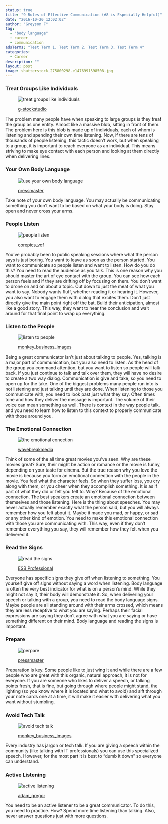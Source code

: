 ```yaml
---
status: true
title: "9 Rules of Effective Communication (#8 is Especially Helpful)"
date: "2016-10-20 12:02:02"
author: "Greyson F"
tag:
  - "body language"
  - career
  - communication
adsTerms: "Test Term 1, Test Term 2, Test Term 3, Test Term 4"
categories:
  - Career
description: ""
layout: post
image: shutterstock_275800298-e1476991398508.jpg
---
```


### Treat Groups Like Individuals

<figure aria-describedby="caption-attachment-4256" class="wp-caption alignnone" id="attachment_4256" style="width: 700px">

![treat groups like individuals](/posts/shutterstock_400222768.jpg)<figcaption class="wp-caption-text" id="caption-attachment-4256">[g-stockstudio](https://www.shutterstock.com/pic-400222768/stock-photo-discussing-new-business-ideas-cheerful-young-woman-standing-near-whiteboard-and-smiling-while-her-colleagues-sitting-at-the-desk.html)</figcaption></figure>

The problem many people have when speaking to large groups is they treat the group as one entity. Almost like a massive blob, sitting in front of them. The problem here is this blob is made up of individuals, each of whom is listening and spending their own time listening. Now, if there are tens of thousands of people listening, this tactic doesn’t work, but when speaking to a group, it is important to reach everyone as an individual. This means striving to make eye contact with each person and looking at them directly when delivering lines.

### Your Own Body Language

<figure aria-describedby="caption-attachment-4257" class="wp-caption alignnone" id="attachment_4257" style="width: 700px">

![use your own body language](/posts/shutterstock_93603286.jpg)<figcaption class="wp-caption-text" id="caption-attachment-4257">[pressmaster](https://www.shutterstock.com/pic-93603286/stock-photo-confident-business-partners-walking-down-in-office-building-and-discussing-work.html)</figcaption></figure>

Take note of your own body language. You may actually be communicating something you don’t want to be based on what your body is doing. Stay open and never cross your arms.

### People Listen

<figure aria-describedby="caption-attachment-4258" class="wp-caption alignnone" id="attachment_4258" style="width: 700px">

![people listen](/posts/shutterstock_172850804.jpg)<figcaption class="wp-caption-text" id="caption-attachment-4258">[corepics_vof](https://www.shutterstock.com/pic-172850804/stock-photo-two-woman-talking-about-the-latest-gossip-on-their-coffeebreak-in-the-office-attentively-listening-to-eachother.html)</figcaption></figure>

You’ve probably been to public speaking sessions where what the person says is just boring. You want to leave as soon as the person started. You want to communicate so people listen and want to listen. How do you do this? You need to read the audience as you talk. This is one reason why you should master the art of eye contact with the group. You can see how each person feels and if they are drifting off by focusing on them. You don’t want to drone on and on about a topic. Cut down to just the meat of what you want to say. Nobody wants fluff, whether reading it or hearing it. However, you also want to engage them with dialog that excites them. Don’t just directly give the main point right off the bat. Build their anticipation, almost like a good story. This way, they want to hear the conclusion and wait around for that final point to wrap up everything.

### Listen to the People

<figure aria-describedby="caption-attachment-4259" class="wp-caption alignnone" id="attachment_4259" style="width: 700px">

![listen to people](/posts/shutterstock_289831070.jpg)<figcaption class="wp-caption-text" id="caption-attachment-4259">[monkey_business_images](https://www.shutterstock.com/pic-289831070/stock-photo-two-female-friends-talking-at-a-coffee-shop.html)</figcaption></figure>

Being a great communicator isn’t just about talking to people. Yes, talking is a major part of communication, but you also need to listen. As the head of the group you command attention, but you want to listen so people will talk back. If you just continue to talk and talk over them, they will have no desire to create a two way dialog. Communication is give and take, so you need to open up for the take. One of the biggest problems many people run into is not listening and just talking until they are done. When listening to those you communicate with, you need to look past just what they say. Often times tone and how they deliver the message is important. The volume of their voice can mean something as well. There is context in the way people talk, and you need to learn how to listen to this context to properly communicate with those around you.

### The Emotional Connection

<figure aria-describedby="caption-attachment-4260" class="wp-caption alignnone" id="attachment_4260" style="width: 700px">

![the emotional conection](/posts/shutterstock_160661273.jpg)<figcaption class="wp-caption-text" id="caption-attachment-4260">[wavebreakmedia](https://www.shutterstock.com/pic-160661273/stock-photo-two-friendly-male-mature-students-chatting-while-sitting-in-class-room.html)</figcaption></figure>

Think of some of the all time great movies you’ve seen. Why are these movies great? Sure, their might be action or romance or the movie is funny, depending on your taste for cinema. But the true reason why you love the movie is because you form an emotional connection with the people in the movie. You feel what the character feels. So when they suffer loss, you cry along with them, or you cheer when they accomplish something. It is as if part of what they did or felt you felt to. Why? Because of the emotional connection. The best speakers create an emotional connection between themselves and those listening. Here is the thing about speeches. You may never actually remember exactly what the person said, but you will always remember how you felt about it. Maybe it made you mad, or happy, or sad or any other kind of emotion. You need to make this emotional connection with those you are communicating with. This way, even if they don’t remember everything you say, they will remember how they felt when you delivered it.

### Read the Signs

<figure aria-describedby="caption-attachment-4261" class="wp-caption alignnone" id="attachment_4261" style="width: 700px">

![read the signs](/posts/shutterstock_152737400-e1476991234271.jpg)<figcaption class="wp-caption-text" id="caption-attachment-4261">[ESB Professional](https://www.shutterstock.com/pic-152737400)</figcaption></figure>

Everyone has specific signs they give off when listening to something. You yourself give off signs without saying a word when listening. Body language is often the very best indicator for what is on a person’s mind. While they might not say it, their body will demonstrate it. So, when delivering your speech or talking with a group, you need to read the body language signs. Maybe people are all standing around with their arms crossed, which means they are less receptive to what you are saying. Perhaps their facial expressions are saying they don’t agree with what you are saying or have something different on their mind. Body language and reading the signs is important.

### Prepare

<figure aria-describedby="caption-attachment-4262" class="wp-caption alignnone" id="attachment_4262" style="width: 700px">

![perpare](/posts/shutterstock_361845191.jpg)<figcaption class="wp-caption-text" id="caption-attachment-4262">[pressmaster](https://www.shutterstock.com/pic-361845191/stock-photo-business-presentation.html)</figcaption></figure>

Preparation is key. Some people like to just wing it and while there are a few people who are great with this organic, natural approach, it is not for everyone. If you are someone who likes to deliver a speech, or talking points fresh, that is fine, but going through where people might stand, the lighting (so you know where it is located and what to avoid) and sift through your note cards one at a time, it will make it easier with delivering what you want without stumbling.

### Avoid Tech Talk

<figure aria-describedby="caption-attachment-4263" class="wp-caption alignnone" id="attachment_4263" style="width: 700px">

![avoid tech talk](/posts/shutterstock_275800298-e1476991398508.jpg)<figcaption class="wp-caption-text" id="caption-attachment-4263">[monkey_business_images](https://www.shutterstock.com/pic-275800298/stock-photo-businesswoman-presenting-to-colleagues-at-a-meeting.html)</figcaption></figure>

Every industry has jargon or tech talk. If you are giving a speech within the community (like talking with IT professionals) you can use this specialized speech. However, for the most part it is best to “dumb it down” so everyone can understand.

### Active Listening

<figure aria-describedby="caption-attachment-4264" class="wp-caption alignnone" id="attachment_4264" style="width: 700px">

![active listening](/posts/shutterstock_300058016.jpg)<figcaption class="wp-caption-text" id="caption-attachment-4264">[adam_gregor](https://www.shutterstock.com/pic-300058016/stock-photo-two-men-talking.html)</figcaption></figure>

You need to be an active listener to be a great communicator. To do this, you need to practice. How? Spend more time listening than talking. Also, never answer questions just with more questions.

